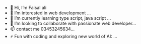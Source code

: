 - 👋 Hi, I’m Faisal ali
- 👀 I’m interested in web development ...
- 🌱 I’m currently learning type script, java script ...
- 💞️ I’m looking to collaborate with passionate web developer...
- 📫 contact me 03453245634...
- ⚡ Fun with  coding and exploring new world of AI: ...

<!---
Webscrip/Webscrip is a ✨ special ✨ repository because its `README.md` (this file) appears on your GitHub profile.
You can click the Preview link to take a look at your changes.
--->
